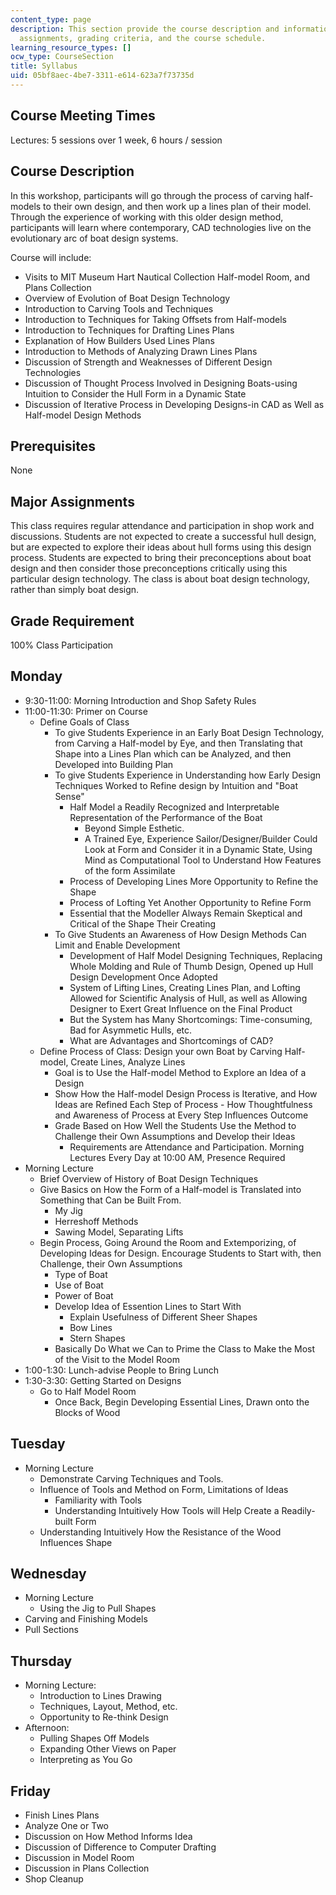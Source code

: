 ```yaml
---
content_type: page
description: This section provide the course description and information about course
  assignments, grading criteria, and the course schedule.
learning_resource_types: []
ocw_type: CourseSection
title: Syllabus
uid: 05bf8aec-4be7-3311-e614-623a7f73735d
---
```


Course Meeting Times
--------------------

Lectures: 5 sessions over 1 week, 6 hours / session

Course Description
------------------

In this workshop, participants will go through the process of carving half-models to their own design, and then work up a lines plan of their model. Through the experience of working with this older design method, participants will learn where contemporary, CAD technologies live on the evolutionary arc of boat design systems.

Course will include:

*   Visits to MIT Museum Hart Nautical Collection Half-model Room, and Plans Collection
*   Overview of Evolution of Boat Design Technology
*   Introduction to Carving Tools and Techniques
*   Introduction to Techniques for Taking Offsets from Half-models
*   Introduction to Techniques for Drafting Lines Plans
*   Explanation of How Builders Used Lines Plans
*   Introduction to Methods of Analyzing Drawn Lines Plans
*   Discussion of Strength and Weaknesses of Different Design Technologies
*   Discussion of Thought Process Involved in Designing Boats-using Intuition to Consider the Hull Form in a Dynamic State
*   Discussion of Iterative Process in Developing Designs-in CAD as Well as Half-model Design Methods

Prerequisites
-------------

None

Major Assignments
-----------------

This class requires regular attendance and participation in shop work and discussions. Students are not expected to create a successful hull design, but are expected to explore their ideas about hull forms using this design process. Students are expected to bring their preconceptions about boat design and then consider those preconceptions critically using this particular design technology. The class is about boat design technology, rather than simply boat design.

Grade Requirement
-----------------

100% Class Participation

Monday
------

*   9:30-11:00: Morning Introduction and Shop Safety Rules
*   11:00-11:30: Primer on Course
    *   Define Goals of Class
        *   To give Students Experience in an Early Boat Design Technology, from Carving a Half-model by Eye, and then Translating that Shape into a Lines Plan which can be Analyzed, and then Developed into Building Plan
        *   To give Students Experience in Understanding how Early Design Techniques Worked to Refine design by Intuition and "Boat Sense"
            *   Half Model a Readily Recognized and Interpretable Representation of the Performance of the Boat
                *   Beyond Simple Esthetic.
                *   A Trained Eye, Experience Sailor/Designer/Builder Could Look at Form and Consider it in a Dynamic State, Using Mind as Computational Tool to Understand How Features of the form Assimilate
            *   Process of Developing Lines More Opportunity to Refine the Shape
            *   Process of Lofting Yet Another Opportunity to Refine Form
            *   Essential that the Modeller Always Remain Skeptical and Critical of the Shape Their Creating
        *   To Give Students an Awareness of How Design Methods Can Limit and Enable Development
            *   Development of Half Model Designing Techniques, Replacing Whole Molding and Rule of Thumb Design, Opened up Hull Design Development Once Adopted
            *   System of Lifting Lines, Creating Lines Plan, and Lofting Allowed for Scientific Analysis of Hull, as well as Allowing Designer to Exert Great Influence on the Final Product
            *   But the System has Many Shortcomings: Time-consuming, Bad for Asymmetic Hulls, etc.
            *   What are Advantages and Shortcomings of CAD?
    *   Define Process of Class: Design your own Boat by Carving Half-model, Create Lines, Analyze Lines
        *   Goal is to Use the Half-model Method to Explore an Idea of a Design
        *   Show How the Half-model Design Process is Iterative, and How Ideas are Refined Each Step of Process - How Thoughtfulness and Awareness of Process at Every Step Influences Outcome
        *   Grade Based on How Well the Students Use the Method to Challenge their Own Assumptions and Develop their Ideas
            *   Requirements are Attendance and Participation. Morning Lectures Every Day at 10:00 AM, Presence Required
*   Morning Lecture
    *   Brief Overview of History of Boat Design Techniques
    *   Give Basics on How the Form of a Half-model is Translated into Something that Can be Built From.
        *   My Jig
        *   Herreshoff Methods
        *   Sawing Model, Separating Lifts
    *   Begin Process, Going Around the Room and Extemporizing, of Developing Ideas for Design. Encourage Students to Start with, then Challenge, their Own Assumptions
        *   Type of Boat
        *   Use of Boat
        *   Power of Boat
        *   Develop Idea of Essention Lines to Start With
            *   Explain Usefulness of Different Sheer Shapes
            *   Bow Lines
            *   Stern Shapes
        *   Basically Do What we Can to Prime the Class to Make the Most of the Visit to the Model Room
*   1:00-1:30: Lunch-advise People to Bring Lunch
*   1:30-3:30: Getting Started on Designs
    *   Go to Half Model Room
        *   Once Back, Begin Developing Essential Lines, Drawn onto the Blocks of Wood

Tuesday
-------

*   Morning Lecture
    *   Demonstrate Carving Techniques and Tools.
    *   Influence of Tools and Method on Form, Limitations of Ideas
        *   Familiarity with Tools
        *   Understanding Intuitively How Tools will Help Create a Readily-built Form
    *   Understanding Intuitively How the Resistance of the Wood Influences Shape

Wednesday
---------

*   Morning Lecture
    *   Using the Jig to Pull Shapes
*   Carving and Finishing Models
*   Pull Sections

Thursday
--------

*   Morning Lecture:
    *   Introduction to Lines Drawing
    *   Techniques, Layout, Method, etc.
    *   Opportunity to Re-think Design
*   Afternoon:
    *   Pulling Shapes Off Models
    *   Expanding Other Views on Paper
    *   Interpreting as You Go

Friday
------

*   Finish Lines Plans
*   Analyze One or Two
*   Discussion on How Method Informs Idea
*   Discussion of Difference to Computer Drafting
*   Discussion in Model Room
*   Discussion in Plans Collection
*   Shop Cleanup